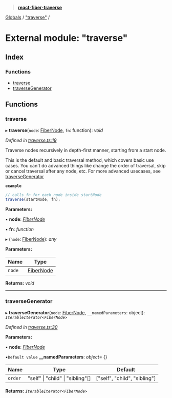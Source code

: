 > **[react-fiber-traverse](../README.md)**

[Globals](../globals.md) / ["traverse"](_traverse_.md) /

# External module: "traverse"

## Index

### Functions

* [traverse](_traverse_.md#traverse)
* [traverseGenerator](_traverse_.md#traversegenerator)

## Functions

###  traverse

▸ **traverse**(`node`: [FiberNode](_mocked_types_index_.md#fibernode), `fn`: function): *void*

*Defined in [traverse.ts:19](https://github.com/bendtherules/react-fiber-traverse/blob/fd6dad2/src/traverse.ts#L19)*

Traverse nodes recursively in depth-first manner, starting from a start node.

This is the default and basic traversal method, which covers basic use cases.
You can't do advanced things like change the order of traversal, skip or cancel traversal after any node, etc.
For more advanced usecases, see [traverseGenerator](_traverse_.md#traversegenerator)

**`example`** 
```js
// calls fn for each node inside startNode
traverse(startNode, fn);
```

**Parameters:**

▪ **node**: *[FiberNode](_mocked_types_index_.md#fibernode)*

▪ **fn**: *function*

▸ (`node`: [FiberNode](_mocked_types_index_.md#fibernode)): *any*

**Parameters:**

Name | Type |
------ | ------ |
`node` | [FiberNode](_mocked_types_index_.md#fibernode) |

**Returns:** *void*

___

###  traverseGenerator

▸ **traverseGenerator**(`node`: [FiberNode](_mocked_types_index_.md#fibernode), `__namedParameters`: object): *`IterableIterator<FiberNode>`*

*Defined in [traverse.ts:30](https://github.com/bendtherules/react-fiber-traverse/blob/fd6dad2/src/traverse.ts#L30)*

**Parameters:**

▪ **node**: *[FiberNode](_mocked_types_index_.md#fibernode)*

▪`Default value`  **__namedParameters**: *object*=  {}

Name | Type | Default |
------ | ------ | ------ |
`order` | "self" \| "child" \| "sibling"[] |  ["self", "child", "sibling"] |

**Returns:** *`IterableIterator<FiberNode>`*